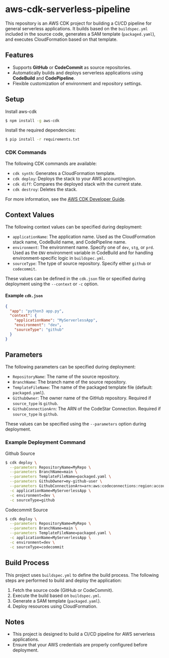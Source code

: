 # aws-cdk-serverless-pipeline

This repository is an AWS CDK project for building a CI/CD pipeline for general serverless applications.
It builds based on the `buildspec.yml` included in the source code, generates a SAM template (`packaged.yaml`), and executes CloudFormation based on that template.

## Features

- Supports **GitHub** or **CodeCommit** as source repositories.
- Automatically builds and deploys serverless applications using **CodeBuild** and **CodePipeline**.
- Flexible customization of environment and repository settings.

## Setup
Install aws-cdk
```bash
$ npm install -g aws-cdk
```

Install the required dependencies:

```bash
$ pip install -r requirements.txt
```

### CDK Commands

The following CDK commands are available:

- `cdk synth`: Generates a CloudFormation template.
- `cdk deploy`: Deploys the stack to your AWS account/region.
- `cdk diff`: Compares the deployed stack with the current state.
- `cdk destroy`: Deletes the stack.

For more information, see the [AWS CDK Developer Guide](https://docs.aws.amazon.com/cdk/v2/guide/home.html).

## Context Values

The following context values can be specified during deployment:

- `applicationName`: The application name. Used as the CloudFormation stack name, CodeBuild name, and CodePipeline name.
- `environment`: The environment name. Specify one of `dev`, `stg`, or `prd`. Used as the `ENV` environment variable in CodeBuild and for handling environment-specific logic in `buildspec.yml`.
- `sourceType`: The type of source repository. Specify either `github` or `codecommit`.

These values can be defined in the `cdk.json` file or specified during deployment using the `--context` or `-c` option.

#### Example `cdk.json`

```json
{
  "app": "python3 app.py",
  "context": {
    "applicationName": "MyServerlessApp",
    "environment": "dev",
    "sourceType": "github"
  }
}
```

## Parameters

The following parameters can be specified during deployment:

- `RepositoryName`: The name of the source repository.
- `BranchName`: The branch name of the source repository.
- `TemplateFileName`: The name of the packaged template file (default: `packaged.yaml`).
- `GithubOwner`: The owner name of the GitHub repository. Required if `source_type` is `github`.
- `GithubConnectionArn`: The ARN of the CodeStar Connection. Required if `source_type` is `github`.

These values can be specified using the `--parameters` option during deployment.

### Example Deployment Command

Github Source
```bash
$ cdk deploy \
  --parameters RepositoryName=MyRepo \
  --parameters BranchName=main \
  --parameters TemplateFileName=packaged.yaml \
  --parameters GithubOwner=my-github-user \
  --parameters GithubConnectionArn=arn:aws:codeconnections:region:account-id:connection/connection-id \
  -c applicationName=MyServerlessApp \
  -c environment=dev \
  -c sourceType=github
```

Codecommit Source
```bash
$ cdk deploy \
  --parameters RepositoryName=MyRepo \
  --parameters BranchName=main \
  --parameters TemplateFileName=packaged.yaml \
  -c applicationName=MyServerlessApp \
  -c environment=dev \
  -c sourceType=codecommit
```

## Build Process

This project uses `buildspec.yml` to define the build process. The following steps are performed to build and deploy the application:

1. Fetch the source code (GitHub or CodeCommit).
2. Execute the build based on `buildspec.yml`.
3. Generate a SAM template (`packaged.yaml`).
4. Deploy resources using CloudFormation.

## Notes

- This project is designed to build a CI/CD pipeline for AWS serverless applications.
- Ensure that your AWS credentials are properly configured before deployment.
